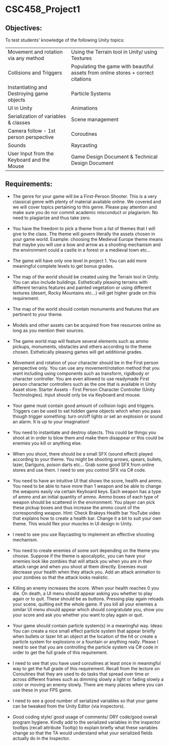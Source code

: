 <!-- <style>
table, td{
    border: 1px solid black;
}
</style> -->

<h1>CSC458_Project1</h1>

<h2>Objectives:</h2>

<p>To test students’ knowledge of the following Unity topics:</p>

<table>

<tr>
    <td>Movement and rotation via any method</td>
    <td>Using the Terrain tool in Unity/ using Textures</td>
</tr>

<tr>
    <td>Collisions and Triggers</td>
    <td>Populating the game with beautiful assets from online stores + correct citations</td>
</tr>

<tr>
    <td>Instantiating and Destroying game objects</td>
    <td>Particle Systems</td>
</tr>

<tr>
    <td>UI in Unity</td>
    <td>Animations</td>
</tr>

<tr>
    <td>Serialization of variables & classes</td>
    <td>Scene management</td>
</tr>

<tr>
    <td>Camera follow - 1st person perspective</td>
    <td>Coroutines</td>
</tr>

<tr>
    <td>Sounds</td>
    <td>Raycasting</td>
</tr>

<tr>
    <td>User Input from the Keyboard and the Mouse</td>
    <td>Game Design Document & Technical Design Document</td>
</tr>

</table>

<h2>Requirements:</h2>

<ul>
    <li>The genre for your game will be a First-Person Shooter. This is a very classical genre with plenty of material available online. We covered and we will cover topics pertaining to this genre. Please pay attention and make sure you do nor commit academic misconduct or plagiarism. No need to plagiarize and thus take zero.</li>
    <br>
    <li>You have the freedom to pick a theme from a list of themes that I will give to the class. The theme will govern literally the assets chosen in your game world. Example: choosing the Medieval Europe theme means that maybe you will use a bow and arrow as a shooting mechanism and the environment could a castle in a forest or a medieval town etc...</li>
    <br>
    <li>The game will have only one level in project 1. You can add more meaningful complete levels to get bonus grades.</li>
    <br>
    <li>The map of the world should be created using the Terrain tool in Unity. You can also include buildings. Esthetically pleasing terrains with different terrains features and painted vegetation or using different textures (desert, Rocky Mountains etc...) will get higher grade on this requirement.</li>
    <br>
    <li>The map of the world should contain monuments and features that are pertinent to your theme.</li>
    <br>
    <li>Models and other assets can be acquired from free resources online as long as you mention their sources.</li>
    <br>
    <li>The game world map will feature several elements such as ammo pickups, monuments, obstacles and
    others according to the theme chosen. Esthetically pleasing games will get additional grades.</li>
    <br>
    <li>Movement and rotation of your character should be in the First person perspective only. You can use any movement/rotation method that you want including using components such as transform, rigidbody or character controller. You are even allowed to use readymade First person character controllers such as the one that is available in Unity Asset store: Starter Assets - First Person Character Controller (Unity Technologies). Input should only be via Keyboard and mouse.</li>
    <br>
    <li>Your game must contain good amount of collision logic and triggers. Triggers can be used to set hidden game objects which when you pass though trigger something: turn on/off lights or set an explosion or sound an alarm. It is up to your imagination!</li>
    <br>
    <li>You need to instantiate and destroy objects. This could be things you shoot at in order to blow them and make them disappear or this could be enemies you kill or anything else.</li>
    <br>
    <li>When you shoot, there should be a small SFX (sound effect) played according to your theme. You might be shooting arrows, spears, bullets, lazer, Dartguns, poison darts etc... Grab some good SFX from online stores and use them. I need to see you control SFX via C# code.</li>
    <br>
    <li>You need to have an intuitive UI that shows the score, health and ammo. You need to be able to have more than 1 weapon and be able to change the weapons easily via certain Keyboard keys. Each weapon has a type of ammo and an initial quantity of ammo. Ammo boxes of each type of weapon should be scattered in the environment. You player can pick these pickup boxes and thus increase the ammo count of the corresponding weapon. Hint: Check Brakeys Health bar YouTube video that explains how to create a health bar. Change it a bit to suit your own theme. This would flex your muscles in UI design in Unity.</li>
    <br>
    <li>I need to see you use Raycasting to implement an effective shooting mechanism.</li>
    <br>
    <li>You need to create enemies of some sort depending on the theme you choose. Suppose if the theme is apocalyptic, you can have your enemies look like zombies that will attack you when you are in their attack range and when you shoot at them directly. Enemies must decrease your health when they attack you. Add an attack animation to your zombies so that the attack looks realistic.</li>
    <br>
    <li>Killing an enemy increases the score. When your health reaches 0 you die. On death, a UI menu should appear asking you whether to play again or to quit. These should be as buttons. Pressing play again reloads your scene, quitting exit the whole game. If you kill all your enemies a similar UI menu should appear which should congratulate you, show you your score and ask you whether you want to play again or quit.</li>
    <br>
    <li>Your game should contain particle system(s) in a meaningful way. Ideas: You can create a nice small effect particle system that appear briefly when bullets or lazer hit an object at the location of the hit or create a particle system for explosions or a fountain or anything really. Please I need to see that you are controlling the particle system via C# code in order to get the full grade of this requirement.</li>
    <br>
    <li>I need to see that you have used coroutines at least once in meaningful way to get the full grade of this requirement. Recall from the lecture on Coroutines that they are used to do tasks that spread over time or across different frames such as dimming slowly a light or fading slowly a color or moving an enemy slowly. There are many places where you can use these in your FPS game.</li>
    <br>
    <li>I need to see a good number of serialized variables so that your game can be tweaked from the Unity Editor (via inspectors).</li>
    <br>
    <li>Good coding style/ good usage of comments/ DRY code/good overall program hygiene. Kindly add to the serialized variables in the inspector tooltips (recall attribute Tooltip) to explain briefly what these variables change so that the TA would understand what your serialized fields actually do in the Inspector.</li>
</ul>
